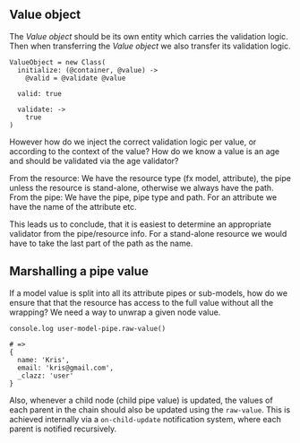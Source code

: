 ## Value object

The *Value object* should be its own entity which carries the validation logic.
Then when transferring the *Value object* we also transfer its validation logic.

```livescript
ValueObject = new Class(
  initialize: (@container, @value) ->
    @valid = @validate @value

  valid: true

  validate: ->
    true
)
```

However how do we inject the correct validation logic per value, or according to the context of the value?
How do we know a value is an age and should be validated via the age validator?

From the resource: We have the resource type (fx model, attribute), the pipe unless the resource is stand-alone, otherwise we always have the path.
From the pipe: We have the pipe, pipe type and path. For an attribute we have the name of the attribute etc.

This leads us to conclude, that it is easiest to determine an appropriate validator from the pipe/resource info.
For a stand-alone resource we would have to take the last part of the path as the name.

## Marshalling a pipe value

If a model value is split into all its attribute pipes or sub-models, how do we ensure that that the resource has access
to the full value without all the wrapping? We need a way to unwrap a given node value.

```
console.log user-model-pipe.raw-value()

# =>
{
  name: 'Kris',
  email: 'kris@gmail.com',
  _clazz: 'user'
}
```

Also, whenever a child node (child pipe value) is updated, the values of each parent in the chain should also be updated using the `raw-value`.
This is achieved internally via a `on-child-update` notification system, where each parent is notified recursively.
